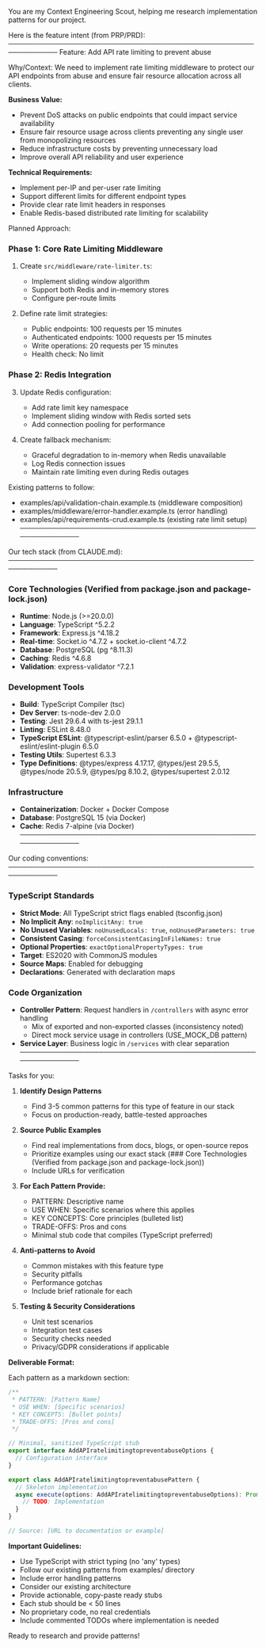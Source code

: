 You are my Context Engineering Scout, helping me research implementation patterns for our project.

Here is the feature intent (from PRP/PRD):
────────────────────────────────────────────────────────────
Feature: Add API rate limiting to prevent abuse

Why/Context:
We need to implement rate limiting middleware to protect our API endpoints from abuse and ensure fair resource allocation across all clients.

**Business Value:**
- Prevent DoS attacks on public endpoints that could impact service availability
- Ensure fair resource usage across clients preventing any single user from monopolizing resources
- Reduce infrastructure costs by preventing unnecessary load
- Improve overall API reliability and user experience

**Technical Requirements:**
- Implement per-IP and per-user rate limiting
- Support different limits for different endpoint types
- Provide clear rate limit headers in responses
- Enable Redis-based distributed rate limiting for scalability

Planned Approach:
### Phase 1: Core Rate Limiting Middleware
1. Create `src/middleware/rate-limiter.ts`:
   - Implement sliding window algorithm
   - Support both Redis and in-memory stores
   - Configure per-route limits

2. Define rate limit strategies:
   - Public endpoints: 100 requests per 15 minutes
   - Authenticated endpoints: 1000 requests per 15 minutes
   - Write operations: 20 requests per 15 minutes
   - Health check: No limit

### Phase 2: Redis Integration
3. Update Redis configuration:
   - Add rate limit key namespace
   - Implement sliding window with Redis sorted sets
   - Add connection pooling for performance

4. Create fallback mechanism:
   - Graceful degradation to in-memory when Redis unavailable
   - Log Redis connection issues
   - Maintain rate limiting even during Redis outages


Existing patterns to follow:
- examples/api/validation-chain.example.ts (middleware composition)
- examples/middleware/error-handler.example.ts (error handling)
- examples/api/requirements-crud.example.ts (existing rate limit setup)
────────────────────────────────────────────────────────────

Our tech stack (from CLAUDE.md):
────────────────────────────────────────────────────────────
### Core Technologies (Verified from package.json and package-lock.json)
- **Runtime**: Node.js (>=20.0.0)
- **Language**: TypeScript ^5.2.2
- **Framework**: Express.js ^4.18.2
- **Real-time**: Socket.io ^4.7.2 + socket.io-client ^4.7.2
- **Database**: PostgreSQL (pg ^8.11.3)
- **Caching**: Redis ^4.6.8
- **Validation**: express-validator ^7.2.1

### Development Tools
- **Build**: TypeScript Compiler (tsc)
- **Dev Server**: ts-node-dev 2.0.0
- **Testing**: Jest 29.6.4 with ts-jest 29.1.1
- **Linting**: ESLint 8.48.0
- **TypeScript ESLint**: @typescript-eslint/parser 6.5.0 + @typescript-eslint/eslint-plugin 6.5.0
- **Testing Utils**: Supertest 6.3.3
- **Type Definitions**: @types/express 4.17.17, @types/jest 29.5.5, @types/node 20.5.9, @types/pg 8.10.2, @types/supertest 2.0.12

### Infrastructure
- **Containerization**: Docker + Docker Compose
- **Database**: PostgreSQL 15 (via Docker)
- **Cache**: Redis 7-alpine (via Docker)
────────────────────────────────────────────────────────────

Our coding conventions:
────────────────────────────────────────────────────────────
### TypeScript Standards
- **Strict Mode**: All TypeScript strict flags enabled (tsconfig.json)
- **No Implicit Any**: `noImplicitAny: true`
- **No Unused Variables**: `noUnusedLocals: true`, `noUnusedParameters: true`
- **Consistent Casing**: `forceConsistentCasingInFileNames: true`
- **Optional Properties**: `exactOptionalPropertyTypes: true`
- **Target**: ES2020 with CommonJS modules
- **Source Maps**: Enabled for debugging
- **Declarations**: Generated with declaration maps

### Code Organization
- **Controller Pattern**: Request handlers in `/controllers` with async error handling
  - Mix of exported and non-exported classes (inconsistency noted)
  - Direct mock service usage in controllers (USE_MOCK_DB pattern)
- **Service Layer**: Business logic in `/services` with clear separation 
────────────────────────────────────────────────────────────

Tasks for you:

1) **Identify Design Patterns**
   - Find 3-5 common patterns for this type of feature in our stack
   - Focus on production-ready, battle-tested approaches

2) **Source Public Examples**
   - Find real implementations from docs, blogs, or open-source repos
   - Prioritize examples using our exact stack (### Core Technologies (Verified from package.json and package-lock.json))
   - Include URLs for verification

3) **For Each Pattern Provide:**
   - PATTERN: Descriptive name
   - USE WHEN: Specific scenarios where this applies
   - KEY CONCEPTS: Core principles (bulleted list)
   - TRADE-OFFS: Pros and cons
   - Minimal stub code that compiles (TypeScript preferred)

4) **Anti-patterns to Avoid**
   - Common mistakes with this feature type
   - Security pitfalls
   - Performance gotchas
   - Include brief rationale for each

5) **Testing & Security Considerations**
   - Unit test scenarios
   - Integration test cases
   - Security checks needed
   - Privacy/GDPR considerations if applicable

**Deliverable Format:**

Each pattern as a markdown section:

```typescript
/**
 * PATTERN: [Pattern Name]
 * USE WHEN: [Specific scenarios]
 * KEY CONCEPTS: [Bullet points]
 * TRADE-OFFS: [Pros and cons]
 */

// Minimal, sanitized TypeScript stub
export interface AddAPIratelimitingtopreventabuseOptions {
  // Configuration interface
}

export class AddAPIratelimitingtopreventabusePattern {
  // Skeleton implementation
  async execute(options: AddAPIratelimitingtopreventabuseOptions): Promise<void> {
    // TODO: Implementation
  }
}

// Source: [URL to documentation or example]
```

**Important Guidelines:**
- Use TypeScript with strict typing (no 'any' types)
- Follow our existing patterns from examples/ directory
- Include error handling patterns
- Consider our existing architecture
- Provide actionable, copy-paste ready stubs
- Each stub should be < 50 lines
- No proprietary code, no real credentials
- Include commented TODOs where implementation is needed

Ready to research and provide patterns!